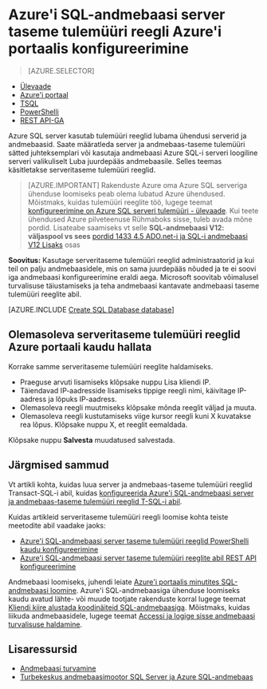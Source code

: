 <properties
    pageTitle="SQL-andmebaasi server taseme tulemüüri reegli konfigureerimine | Microsoft Azure'i"
    description="Saate teada, kuidas konfigureerida tulemüüri juurdepääsu Azure SQL serveri IP-aadressid."
    services="sql-database"
    documentationCenter=""
    authors="BYHAM"
    manager="jhubbard"
    editor=""/>


<tags
    ms.service="sql-database"
    ms.workload="data-management"
    ms.tgt_pltfrm="na"
    ms.devlang="dotnet"
    ms.topic="article" 
    ms.date="08/30/2016"
    ms.author="rickbyh;carlrab"/>


# <a name="configure-an-azure-sql-database-server-level-firewall-rule-using-the-azure-portal"></a>Azure'i SQL-andmebaasi server taseme tulemüüri reegli Azure'i portaalis konfigureerimine


> [AZURE.SELECTOR]
- [Ülevaade](sql-database-firewall-configure.md)
- [Azure'i portaal](sql-database-configure-firewall-settings.md)
- [TSQL](sql-database-configure-firewall-settings-tsql.md)
- [PowerShelli](sql-database-configure-firewall-settings-powershell.md)
- [REST API-GA](sql-database-configure-firewall-settings-rest.md)

Azure SQL server kasutab tulemüüri reeglid lubama ühendusi serverid ja andmebaasid. Saate määratleda server ja andmebaas-taseme tulemüüri sätted juhteksemplari või kasutaja andmebaasi Azure SQL-i serveri loogiline serveri valikuliselt Luba juurdepääs andmebaasile. Selles teemas käsitletakse serveritaseme tulemüüri reeglid.

> [AZURE.IMPORTANT] Rakenduste Azure oma Azure SQL serveriga ühenduse loomiseks peab olema lubatud Azure ühendused. Mõistmaks, kuidas tulemüüri reeglite töö, lugege teemat [konfigureerimine on Azure SQL serveri tulemüüri \- ülevaade](sql-database-firewall-configure.md). Kui teete ühendused Azure pilveteenuse Rühmaboks sisse, tuleb avada mõne pordid. Lisateabe saamiseks vt selle **SQL-andmebaasi V12: väljaspool vs sees** [pordid 1433 4.5 ADO.net-i ja SQL-i andmebaasi V12 Lisaks](sql-database-develop-direct-route-ports-adonet-v12.md) osas

**Soovitus:** Kasutage serveritaseme tulemüüri reeglid administraatorid ja kui teil on palju andmebaasidele, mis on sama juurdepääs nõuded ja te ei soovi iga andmebaasi konfigureerimine eraldi aega. Microsoft soovitab võimalusel turvalisuse täiustamiseks ja teha andmebaasi kantavate andmebaasi taseme tulemüüri reeglite abil.

[AZURE.INCLUDE [Create SQL Database database](../../includes/sql-database-create-new-server-firewall-portal.md)]

## <a name="manage-existing-server-level-firewall-rules-through-the-azure-portal"></a>Olemasoleva serveritaseme tulemüüri reeglid Azure portaali kaudu hallata

Korrake samme serveritaseme tulemüüri reeglite haldamiseks.

- Praeguse arvuti lisamiseks klõpsake nuppu Lisa kliendi IP.
- Täiendavad IP-aadresside lisamiseks tippige reegli nimi, käivitage IP-aadress ja lõpuks IP-aadress.
- Olemasoleva reegli muutmiseks klõpsake mõnda reeglit väljad ja muuta.
- Olemasoleva reegli kustutamiseks viige kursor reegli kuni X kuvatakse rea lõpus. Klõpsake nuppu X, et reeglit eemaldada.

Klõpsake nuppu **Salvesta** muudatused salvestada.

## <a name="next-steps"></a>Järgmised sammud

Vt artikli kohta, kuidas luua server ja andmebaas-taseme tulemüüri reeglid Transact-SQL-i abil, kuidas [konfigureerida Azure'i SQL-andmebaasi server ja andmebaas-taseme tulemüüri reeglid T-SQL-i abil](sql-database-configure-firewall-settings-tsql.md). 

Kuidas artikleid serveritaseme tulemüüri reegli loomise kohta teiste meetodite abil vaadake jaoks: 

- [Azure'i SQL-andmebaasi server taseme tulemüüri reeglid PowerShelli kaudu konfigureerimine](sql-database-configure-firewall-settings-powershell.md)
- [Azure'i SQL-andmebaasi server taseme tulemüüri reeglite abil REST API konfigureerimine](sql-database-configure-firewall-settings-rest.md)

Andmebaasi loomiseks, juhendi leiate [Azure'i portaalis minutites SQL-andmebaasi loomine](sql-database-get-started.md).
Azure'i SQL-andmebaasiga ühenduse loomiseks kaudu avatud lähte- või muude tootjate rakenduste korral lugege teemat [Kliendi kiire alustada koodinäiteid SQL-andmebaasiga](https://msdn.microsoft.com/library/azure/ee336282.aspx).
Mõistmaks, kuidas liikuda andmebaasidele, lugege teemat [Accessi ja logige sisse andmebaasi turvalisuse haldamine](https://msdn.microsoft.com/library/azure/ee336235.aspx).


## <a name="additional-resources"></a>Lisaressursid

- [Andmebaasi turvamine](sql-database-security.md)
- [Turbekeskus andmebaasimootor SQL Server ja Azure SQL-andmebaas](https://msdn.microsoft.com/library/bb510589)


<!--Image references-->
[1]: ./media/sql-database-configure-firewall-settings/AzurePortalBrowseForFirewall.png
[2]: ./media/sql-database-configure-firewall-settings/AzurePortalFirewallSettings.png
<!--anchors-->

 
